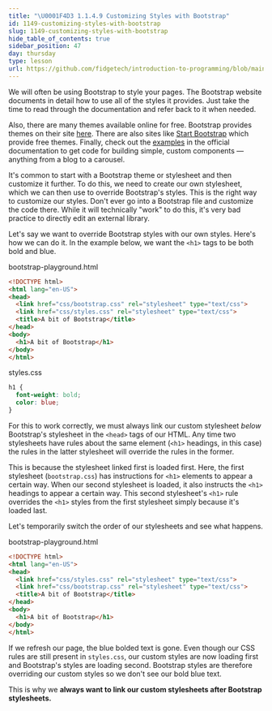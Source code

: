 ```yaml
---
title: "\U0001F4D3 1.1.4.9 Customizing Styles with Bootstrap"
id: 1149-customizing-styles-with-bootstrap
slug: 1149-customizing-styles-with-bootstrap
hide_table_of_contents: true
sidebar_position: 47
day: thursday
type: lesson
url: https://github.com/fidgetech/introduction-to-programming/blob/main/4g_bootstrap_customizing_styles.md
---
```


We will often be using Bootstrap to style your pages. The Bootstrap website documents in detail how to use all of the styles it provides. Just take the time to read through the documentation and refer back to it when needed.

Also, there are many themes available online for free. Bootstrap provides themes on their site [here](https://themes.getbootstrap.com/). There are also sites like [Start Bootstrap](https://startbootstrap.com/themes/) which provide free themes. Finally, check out the [examples](https://getbootstrap.com/docs/4.5/examples/) in the official documentation to get code for building simple, custom components — anything from a blog to a carousel.

It's common to start with a Bootstrap theme or stylesheet and then customize it further. To do this, we need to create our own stylesheet, which we can then use to override Bootstrap's styles. This is the right way to customize our styles. Don't ever go into a Bootstrap file and customize the code there. While it will technically "work" to do this, it's very bad practice to directly edit an external library.

Let's say we want to override Bootstrap styles with our own styles. Here's how we can do it. In the example below, we want the `<h1>` tags to be both bold and blue.

<div class="filename">bootstrap-playground.html</div>

```html
<!DOCTYPE html>
<html lang="en-US">
<head>
  <link href="css/bootstrap.css" rel="stylesheet" type="text/css">
  <link href="css/styles.css" rel="stylesheet" type="text/css">
  <title>A bit of Bootstrap</title>
</head>
<body>
  <h1>A bit of Bootstrap</h1>
</body>
</html>
```

<div class="filename">styles.css</div>

```css
h1 {
  font-weight: bold;
  color: blue;
}
```

For this to work correctly, we must always link our custom stylesheet _below_ Bootstrap's stylesheet in the `<head>` tags of our HTML. Any time two stylesheets have rules about the same element (`<h1>` headings, in this case) the rules in the latter stylesheet will override the rules in the former.

This is because the stylesheet linked first is loaded first. Here, the first stylesheet (`bootstrap.css`) has instructions for `<h1>` elements to appear a certain way. When our second stylesheet is loaded, it also instructs the `<h1>` headings to appear a certain way. This second stylesheet's `<h1>` rule  overrides the `<h1>` styles from the first stylesheet simply because it's loaded last.

Let's temporarily switch the order of our stylesheets and see what happens.

<div class="filename">bootstrap-playground.html</div>

```html
<!DOCTYPE html>
<html lang="en-US">
<head>
  <link href="css/styles.css" rel="stylesheet" type="text/css">
  <link href="css/bootstrap.css" rel="stylesheet" type="text/css">
  <title>A bit of Bootstrap</title>
</head>
<body>
  <h1>A bit of Bootstrap</h1>
</body>
</html>
```

If we refresh our page, the blue bolded text is gone. Even though our CSS rules are still present in `styles.css`, our custom styles are now loading first and Bootstrap's styles are loading second. Bootstrap styles are therefore overriding our custom styles so we don't see our bold blue text.

This is why we **always want to link our custom stylesheets after Bootstrap stylesheets.** 
